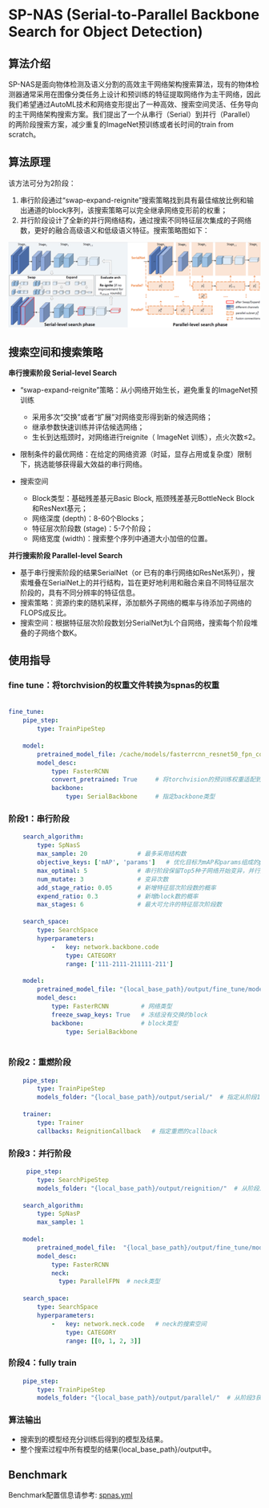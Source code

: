 # SP-NAS (Serial-to-Parallel Backbone Search for Object Detection)

## 算法介绍

SP-NAS是面向物体检测及语义分割的高效主干网络架构搜索算法，现有的物体检测器通常采用在图像分类任务上设计和预训练的特征提取网络作为主干网络，因此我们希望通过AutoML技术和网络变形提出了一种高效、搜索空间灵活、任务导向的主干网络架构搜索方案。我们提出了一个从串行（Serial）到并行（Parallel）的两阶段搜索方案，减少重复的ImageNet预训练或者长时间的train from scratch。

## 算法原理

该方法可分为2阶段：

1. 串行阶段通过“swap-expand-reignite”搜索策略找到具有最佳缩放比例和输出通道的block序列，该搜索策略可以完全继承网络变形前的权重；
2. 并行阶段设计了全新的并行网络结构，通过搜索不同特征层次集成的子网络数，更好的融合高级语义和低级语义特征。搜索策略图如下：

![sp-nas](../../images/sp_nas.png)

## 搜索空间和搜索策略

**串行搜索阶段 Serial-level Search**

- “swap-expand-reignite”策略：从小网络开始生长，避免重复的ImageNet预训练
  - 采用多次“交换”或者“扩展”对网络变形得到新的候选网络；
  - 继承参数快速训练并评估候选网络；
  - 生长到达瓶颈时，对网络进行reignite（ ImageNet 训练），点火次数≤2。

- 限制条件的最优网络：在给定的网络资源（时延，显存占用或复杂度）限制下，挑选能够获得最大效益的串行网络。
- 搜索空间
  - Block类型：基础残差基元Basic Block, 瓶颈残差基元BottleNeck Block和ResNext基元；
  - 网络深度 (depth)：8-60个Blocks；
  - 特征层次阶段数 (stage)：5-7个阶段；
  - 网络宽度 (width)：搜索整个序列中通道大小加倍的位置。

**并行搜索阶段 Parallel-level Search**

- 基于串行搜索阶段的结果SerialNet（or 已有的串行网络如ResNet系列），搜索堆叠在SerialNet上的并行结构，旨在更好地利用和融合来自不同特征层次阶段的，具有不同分辨率的特征信息。
- 搜索策略：资源约束的随机采样，添加额外子网络的概率与待添加子网络的FLOPS成反比。
- 搜索空间：根据特征层次阶段数划分SerialNet为L个自网络，搜索每个阶段堆叠的子网络个数K。

## 使用指导

### fine tune：将torchvision的权重文件转换为spnas的权重
```yaml

fine_tune:
    pipe_step:
        type: TrainPipeStep

    model:
        pretrained_model_file: /cache/models/fasterrcnn_resnet50_fpn_coco-258fb6c6.pth  # 指定权重文件路径
        model_desc:
            type: FasterRCNN
            convert_pretrained: True     # 将torchvision的预训练权重适配到backbone中
            backbone:
                type: SerialBackbone     # 指定backbone类型

```

### 阶段1：串行阶段

```yaml
    search_algorithm:
        type: SpNasS
        max_sample: 20              # 最多采用结构数
        objective_keys: ['mAP', 'params']   # 优化目标为mAP和params组成的pareto前沿 
        max_optimal: 5              # 串行阶段保留Top5种子网络开始变异，并行阶段设为1
        num_mutate: 3               # 变异次数
        add_stage_ratio: 0.05       # 新增特征层次阶段数的概率
        expend_ratio: 0.3           # 新增block数的概率
        max_stages: 6               # 最大可允许的特征层次阶段数
    
    search_space:
        type: SearchSpace
        hyperparameters:
            -   key: network.backbone.code
                type: CATEGORY
                range: ['111-2111-211111-211']

    model:
        pretrained_model_file: "{local_base_path}/output/fine_tune/model_0.pth"   # 从fine_tune中获取预训练权重
        model_desc:
            type: FasterRCNN         # 网络类型
            freeze_swap_keys: True   # 冻结没有交换的block
            backbone:                # block类型
                type: SerialBackbone
    
```

### 阶段2：重燃阶段

```yaml
    pipe_step:
        type: TrainPipeStep
        models_folder: "{local_base_path}/output/serial/"  # 指定从阶段1获取模型和权重文件

    trainer:
        type: Trainer
        callbacks: ReignitionCallback   # 指定重燃的callback
```

### 阶段3：并行阶段

```yaml
     pipe_step:
        type: SearchPipeStep
        models_folder: "{local_base_path}/output/reignition/"  # 从阶段二获取网络信息

    search_algorithm:
        type: SpNasP
        max_sample: 1

    model:
        pretrained_model_file:  "{local_base_path}/output/fine_tune/model_0.pth"  # 加载fasterRcnn的权重
        model_desc:
            type: FasterRCNN
            neck:
              type: ParallelFPN  # neck类型

    search_space:
        type: SearchSpace
        hyperparameters:
            -   key: network.neck.code   # neck的搜索空间
                type: CATEGORY
                range: [[0, 1, 2, 3]]
```

### 阶段4：fully train

```yaml
    pipe_step:
        type: TrainPipeStep
        models_folder: "{local_base_path}/output/parallel/"  # 从阶段3获取模型和权重信息
```

### 算法输出

- 搜索到的模型经充分训练后得到的模型及结果。
- 整个搜索过程中所有模型的结果{local_base_path}/output中。

## Benchmark

Benchmark配置信息请参考: [spnas.yml](https://github.com/huawei-noah/vega/tree/master/examples/nas/sp_nas/spnas.yml)
